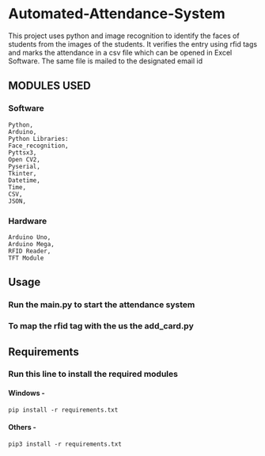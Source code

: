 # Automated-Attendance-System

This project uses python and image recognition to identify the faces of students from the images of the students. It verifies the entry using rfid tags and marks the attendance in a csv file which can be opened in Excel Software. The same file is mailed to the designated email id

## MODULES USED

### Software

    Python,
    Arduino,
    Python Libraries:
    Face_recognition,
    Pyttsx3,
    Open CV2,
    Pyserial,
    Tkinter,
    Datetime,
    Time,
    CSV,
    JSON,

### Hardware

    Arduino Uno,
    Arduino Mega,
    RFID Reader,
    TFT Module

## Usage

### Run the main.py to start the attendance system

### To map the rfid tag with the us the add_card.py

## Requirements

### Run this line to install the required modules

#### Windows -

    pip install -r requirements.txt

#### Others -

    pip3 install -r requirements.txt
